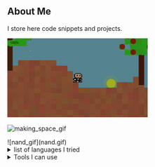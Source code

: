 ## About Me
I store here code snippets and projects.

  ![introductory gif](pepsi.gif)  
  
  ![making_space_gif](making-space.gif)

  <!--
  the gif above resulotion is 320x180,and 320x288
  ---!>
  
  ![nand_gif](nand.gif)
<details>
<summary>list of languages I tried</summary>
  
| Index | Language |
| ----------- | ----------- |
| 1 | c, cpp |
| 2 | java |
| 3 | python |
| 4 | html, css |
| 5 | php |
| 6 | c# |
| 7 | java script |
| 8 | ASM (tried several instruction sets, used FASM, MASM and TASM.) |
| 9 | SQL |
| 10 | Fortran |
| 11 | Matlab |
| 12 | Bash |
</details>

<details>
  <summary>Tools I can use</summary>

| Index | program |
| ---------- | ------------ |
| 1 | git, github |
| 2 | vscode, jetbrain products, code::blocks, vim and various other IDEs |
| 3 | CMake |
| 4 | Shell |
| 5 | Gimp, LMMS, Adobe products (creative file editing) |
| 6 | Libreoffice stuff |
</details>

<!--
**shay-abramov/shay-abramov** is a ✨ _special_ ✨ repository because its `README.md` (this file) appears on your GitHub profile.
-->
